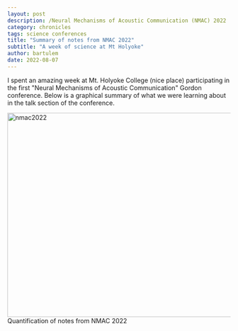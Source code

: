 ```yaml
---
layout: post
description: /Neural Mechanisms of Acoustic Communication (NMAC) 2022
category: chronicles
tags: science conferences
title: "Summary of notes from NMAC 2022"
subtitle: "A week of science at Mt Holyoke"
author: bartulem
date: 2022-08-07
---
```

I spent an amazing week at Mt. Holyoke College (nice place) participating in the first "Neural Mechanisms of Acoustic Communication" Gordon conference. Below is a graphical summary of what we were learning about in the talk section of the conference.

<p class="text-center">
  <img class="img-custom" alt="nmac2022" src="/img/" width="615" height="461" align="left"/>
  <br/>
  <caption align="bottom">Quantification of notes from NMAC 2022</caption>
</p>
<br/>


